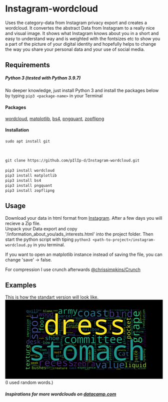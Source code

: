 # Instagram-wordcloud
  Uses the category-data from Instagram privacy export and creates a wordcloud. It convertes the abstract Data from Instagram to a really nice and visual image. It shows what Instagram knows about you in a short and easy to understand way and is weighted with the fontsizes etc to show you a part of the picture of your digital identity and hopefully helps to change the way you share your personal data and your use of social media.


## Requirements
 ##### Python 3 (tested with Python 3.9.7)
 No deeper knowledge, just install Python 3 and install the packages below by typing `pip3 <package-name>` in your Terminal
 
  #### Packages
   [wordcloud](https://github.com/amueller/word_cloud), [matplotlib](https://github.com/matplotlib/matplotlib), [bs4](https://beautiful-soup-4.readthedocs.io/en/latest/), [pngquant](https://github.com/kornelski/pngquant), [zopflipng](https://github.com/chrissimpkins/zopfli)

#### Installation
      
    sudo apt install git
   <br>
   
    git clone https://github.com/pIlIp-d/Instagram-wordcloud.git
    
    pip3 install wordcloud
    pip3 install matplotlib
    pip3 install bs4
    pip3 install pngquant
    pip3 install zopflipng

## Usage
  Download your data in html format from [Instagram](https://www.instagram.com/download/request/).
  After a few days you will recieve a Zip file.<br>
  Unpack your Data export and copy '/information_about_you/ads_interests.html' into the project folder.
  Then start the python script with tiping `python3 <path-to-project>/instagram-wordcloud.py` in you terminal.

  If you want to open an matplotlib instance instead of saving the file, you can change 'save' -> false.

  For compression I use crunch afterwards [@chrissimpkins/Crunch](https://github.com/chrissimpkins/Crunch)
  
## Examples

This is how the standart version will look like.<br>
![example wordcloud](./interests_wordcloud.png)
(I used random words.)

##### Inspirations for more wordclouds on [datacamp.com](https://www.datacamp.com/community/tutorials/wordcloud-python)
